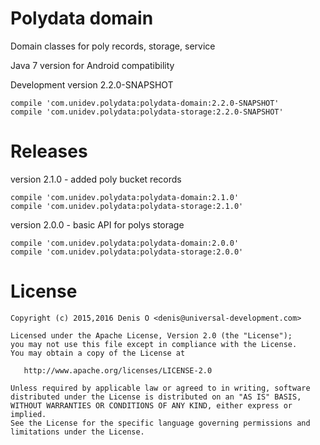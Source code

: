 # Polydata domain

Domain classes for poly records, storage, service

Java 7 version for Android compatibility

Development version 2.2.0-SNAPSHOT

```
compile 'com.unidev.polydata:polydata-domain:2.2.0-SNAPSHOT'
compile 'com.unidev.polydata:polydata-storage:2.2.0-SNAPSHOT'
```

Releases
========

version 2.1.0 - added poly bucket records

```
compile 'com.unidev.polydata:polydata-domain:2.1.0'
compile 'com.unidev.polydata:polydata-storage:2.1.0'
```

version 2.0.0 - basic API for polys storage

```
compile 'com.unidev.polydata:polydata-domain:2.0.0'
compile 'com.unidev.polydata:polydata-storage:2.0.0'
```

License
=======
 
    Copyright (c) 2015,2016 Denis O <denis@universal-development.com>
 
    Licensed under the Apache License, Version 2.0 (the "License");
    you may not use this file except in compliance with the License.
    You may obtain a copy of the License at
 
       http://www.apache.org/licenses/LICENSE-2.0
 
    Unless required by applicable law or agreed to in writing, software
    distributed under the License is distributed on an "AS IS" BASIS,
    WITHOUT WARRANTIES OR CONDITIONS OF ANY KIND, either express or implied.
    See the License for the specific language governing permissions and
    limitations under the License.
